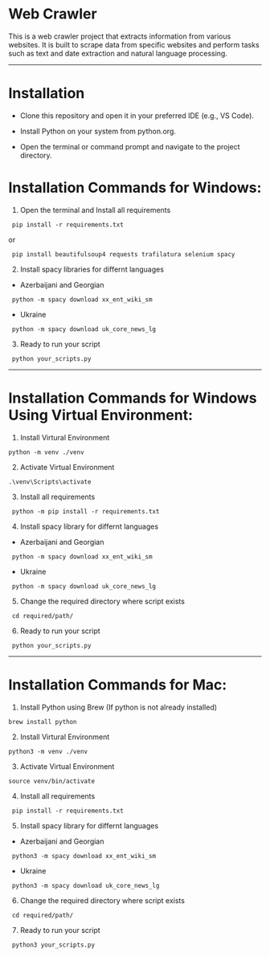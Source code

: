 # Web Crawler

This is a web crawler project that extracts information from various websites. It is built to scrape data from specific websites and perform tasks such as text and date extraction and natural language processing.
___

# Installation

- Clone this repository and open it in your preferred IDE (e.g., VS Code).

- Install Python on your system from python.org.

- Open the terminal or command prompt and navigate to the project directory.


# Installation Commands for Windows:

1. Open the terminal and Install all requirements

```
 pip install -r requirements.txt
``` 
or

```
 pip install beautifulsoup4 requests trafilatura selenium spacy
```   
2. Install spacy libraries for differnt languages
- Azerbaijani and Georgian
```
 python -m spacy download xx_ent_wiki_sm
```   
- Ukraine
```
 python -m spacy download uk_core_news_lg
```    
3. Ready to run your script
```
 python your_scripts.py
```   
___

# Installation Commands for Windows Using Virtual Environment:
1. Install Virtural Environment 
```
python -m venv ./venv
```
2. Activate Virtual Environment
```
.\venv\Scripts\activate 
```
3. Install all requirements
```
 python -m pip install -r requirements.txt 
```   
4. Install spacy library for differnt languages
- Azerbaijani and Georgian
```
 python -m spacy download xx_ent_wiki_sm
```   
- Ukraine
```
 python -m spacy download uk_core_news_lg
```  

5. Change the required directory where script exists
```
 cd required/path/
```   
6. Ready to run your script
```
 python your_scripts.py
```   
___

# Installation Commands for Mac:

1. Install Python using Brew (If python is not already installed)
```
brew install python 
```
2. Install Virtural Environment 
```
python3 -m venv ./venv
```
3. Activate Virtual Environment
```
source venv/bin/activate
```
4. Install all requirements
```
 pip install -r requirements.txt
```   
5. Install spacy library for differnt languages
- Azerbaijani and Georgian
```
 python3 -m spacy download xx_ent_wiki_sm
```   
- Ukraine
```
 python3 -m spacy download uk_core_news_lg
```  
6. Change the required directory where script exists
```
 cd required/path/
```   
7. Ready to run your script
```
 python3 your_scripts.py
```   
